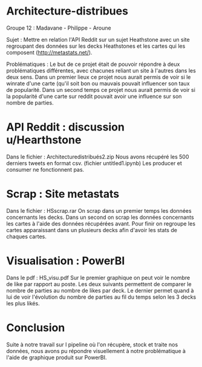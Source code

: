 # Architecture-distribues

Groupe 12 : Madavane - Philippe - Aroune

Sujet : Mettre en relation l'API Reddit sur un sujet Heathstone avec un site regroupant des données sur les decks Heathstones et les cartes qui les composent (http://metastats.net/).

Problématiques : Le but de ce projet était de pouvoir répondre à deux problématiques différentes, avec chacunes reliant un site à l'autres dans les deux sens. Dans un premier lieux ce projet nous aurait permis de voir si le winrate d'une carte (qu'il soit bon ou mauvais pouvait influencer son taux de popularité. Dans un second temps ce projet nous aurait permis de voir si la popularité d'une carte sur reddit pouvait avoir une influence sur son nombre de parties. 


# API Reddit : discussion u/Hearthstone

Dans le fichier : Architecturedistribués2.zip
Nous avons récupéré les 500 derniers tweets en format csv. (fichier untitled1.ipynb)
Les producer et consumer ne fonctionnent pas.


# Scrap : Site metastats

Dans le fichier : HSscrap.rar
On scrap dans un premier temps les données concernants les decks. Dans un second on scrap les données concernants les cartes à l'aide des données récupérées avant. Pour finir on regroupe les cartes apparaissant dans un plusieurs decks afin d'avoir les stats de chaques cartes.


# Visualisation : PowerBI

Dans le pdf : HS_visu.pdf
Sur le premier graphique on peut voir le nombre de like par rapport au poste.
Les deux suivants permettent de comparer le nombre de parties au nombre de likes par deck.
Le dernier permet quand à lui de voir l'évolution du nombre de parties au fil du temps selon les 3 decks les plus likés.

# Conclusion

Suite à notre travail sur l pipeline où l'on récupère, stock et traite nos données, nous avons pu répondre visuellement à notre problématique à l'aide de graphique produit sur PowerBI.

